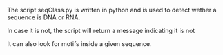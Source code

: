 The script seqClass.py is written in python and is used to detect wether a sequence is DNA or RNA.

In case it is not, the script will return a message indicating it is not

It can also look for motifs inside a given sequence.
